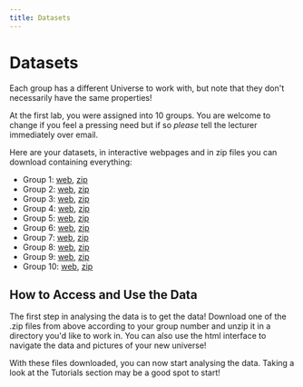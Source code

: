 ```yaml
---
title: Datasets
---
```


# Datasets
 
Each group has a different Universe to work with, but note that they don't necessarily have the same properties!

At the first lab, you were assigned into 10 groups. You are welcome to change if you feel a pressing need but if so _please_ tell the lecturer immediately over email.

Here are your datasets, in interactive webpages and in zip files you can download containing everything:

- Group 1: [web](https://people.smp.uq.edu.au/BenjaminPope/PHYS3080/universe_1/), [zip](https://people.smp.uq.edu.au/BenjaminPope/PHYS3080/universe_1.zip) 
- Group 2: [web](https://people.smp.uq.edu.au/BenjaminPope/PHYS3080/universe_2/), [zip](https://people.smp.uq.edu.au/BenjaminPope/PHYS3080/universe_2.zip) 
- Group 3: [web](https://people.smp.uq.edu.au/BenjaminPope/PHYS3080/universe_3/), [zip](https://people.smp.uq.edu.au/BenjaminPope/PHYS3080/universe_3.zip)
- Group 4: [web](https://people.smp.uq.edu.au/BenjaminPope/PHYS3080/universe_4/), [zip](https://people.smp.uq.edu.au/BenjaminPope/PHYS3080/universe_4.zip)
- Group 5: [web](https://people.smp.uq.edu.au/BenjaminPope/PHYS3080/universe_5/), [zip](https://people.smp.uq.edu.au/BenjaminPope/PHYS3080/universe_5.zip)
- Group 6: [web](https://people.smp.uq.edu.au/BenjaminPope/PHYS3080/universe_6/), [zip](https://people.smp.uq.edu.au/BenjaminPope/PHYS3080/universe_6.zip)
- Group 7: [web](https://people.smp.uq.edu.au/BenjaminPope/PHYS3080/universe_7/), [zip](https://people.smp.uq.edu.au/BenjaminPope/PHYS3080/universe_7.zip)
- Group 8: [web](https://people.smp.uq.edu.au/BenjaminPope/PHYS3080/universe_8/), [zip](https://people.smp.uq.edu.au/BenjaminPope/PHYS3080/universe_8.zip)
- Group 9: [web](https://people.smp.uq.edu.au/BenjaminPope/PHYS3080/universe_9/), [zip](https://people.smp.uq.edu.au/BenjaminPope/PHYS3080/universe_9.zip)
- Group 10: [web](https://people.smp.uq.edu.au/BenjaminPope/PHYS3080/universe_10/), [zip](https://people.smp.uq.edu.au/BenjaminPope/PHYS3080/universe_10.zip)

## How to Access and Use the Data

The first step in analysing the data is to get the data! Download one of the .zip files from above according to your group number and unzip it in a directory you'd like to work in. You can also use the html interface to navigate the data and pictures of your new universe!
<!-- Upon unzipping the file, you will see these files, or files similar to this:
<p align="middle"><img src="../assets/datasetunzipped.png" style="height:150px;"></p> -->
With these files downloaded, you can now start analysing the data. Taking a look at the Tutorials section may be a good spot to start!